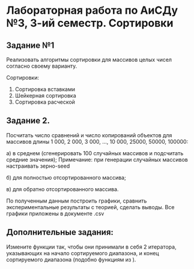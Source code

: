 # Лабораторная работа по АиСДу №3, 3-ий семестр. Сортировки

## Задание №1

Реализовать алгоритмы сортировки для массивов целых чисел согласно своему варианту. 

Сортировки:
   1. Сортировка вставками
   2. Шейкерная сортировка
   3. Сортировка расческой

## Задание 2. 

Посчитать число сравнений и число копирований объектов для массивов длины 1 000, 2 000, 3 000, …, 10 000,  25000, 50000, 100000:

  а) в среднем (сгенерировать 100 случайных массивов и подсчитать средние значения);
  Примечание: при генерации случайных массивов настраивать зерно-seed
  
  б) для полностью отсортированного массива;
  
  в) для обратно отсортированного массива.
  
  По полученным данным построить графики, сравнить экспериментальные результаты с теорией, сделать выводы.
  Все графики приложены в документе .csv

## Дополнительные задания:

Измените функции так, чтобы они принимали в себя 2 итератора, указывающих на начало сортируемого диапазона, и конец сортируемого диапазона (подобно функциям из <algorithm>).
